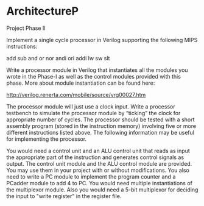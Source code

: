 ArchitectureP
=============

Project Phase II

Implement a single cycle processor in Verilog supporting the following MIPS instructions:

add
sub
and
or
nor
andi
ori
addi
lw
sw
slt
 

Write a processor module in Verilog that instantiates all the modules you wrote in the Phase-I as well as the control modules provided with this phase. More about module instantiation can be found here:

http://verilog.renerta.com/mobile/source/vrg00027.htm

The processor module will just use a clock input. Write a processor testbench to simulate the processor module by “ticking” the clock for appropriate number of cycles. The processor should be tested with a short assembly program (stored in the instruction memory) involving five or more different instructions listed above. The following information may be useful for implementing the processor.

You would need a control unit and an ALU control unit that reads as input the appropriate part of the instruction and generates control signals as output. The control unit module and the ALU control module are provided. You may use them in your project with or without modifications.
You also need to write a PC module to implement the program counter and a PCadder module to add 4 to PC.
You would need multiple instantiations of the multiplexor module. Also you would need a 5-bit multiplexor for deciding the input to "write register" in the register file.
